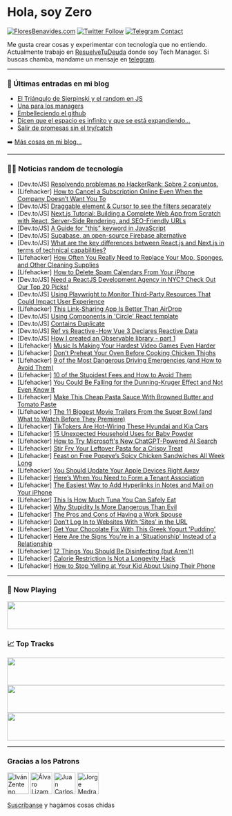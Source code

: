 # Hola, soy Zero

[![FloresBenavides.com](https://img.shields.io/website?down_message=oops&label=MiBlog&style=for-the-badge&up_message=online&url=https%3A%2F%2Ffloresbenavides.com)](https://floresbenavides.com) [![Twitter Follow](https://img.shields.io/twitter/follow/ZeroDragon?color=%231DA1F2&label=Follow&logo=twitter&logoColor=ffffff&style=for-the-badge)](https://twitter.com/zerodragon) [![Telegram Contact](https://img.shields.io/badge/escr%C3%ADbeme-ZeroDragon-%2326A5E4?style=for-the-badge&logo=telegram)](https://t.me/zerodragon)

Me gusta crear cosas y experimentar con tecnología que no entiendo.
Actualmente trabajo en [ResuelveTuDeuda](http://github.com/resuelve) donde soy Tech Manager.
Si buscas chamba, mandame un mensaje en [telegram](https://t.me/zerodragon).

---

### 📕 Últimas entradas en mi blog
<!-- BLOG-POST-LIST:START -->
- [El Triángulo de Sierpinski y el random en JS](https://floresbenavides.com/el-triangulo-de-sierpinski-y-el-random-en-js/)
- [Una para los managers](https://floresbenavides.com/una-para-los-managers/)
- [Embelleciendo el github](https://floresbenavides.com/embelleciendo-el-github/)
- [Dicen que el espacio es infinito y que se está expandiendo…](https://floresbenavides.com/dicen-que-el-espacio-es-infinito-y-que-se-esta-expandiendo/)
- [Salir de promesas sin el try/catch](https://floresbenavides.com/salir-de-promesas-sin-el-try-catch/)
<!-- BLOG-POST-LIST:END -->

➡️ [Más cosas en mi blog...](https://floresbenavides.com)

---

### 👨‍💻 Noticias random de tecnología
<!-- TECH-POSTS:START -->
- [Dev.to/JS] [Resolvendo problemas no HackerRank: Sobre 2 conjuntos.](https://dev.to/altencirsilvajr/resolvendo-problemas-no-hackerrank-sobre-2-conjuntos-33e8)
- [Lifehacker] [How to Cancel a Subscription Online Even When the Company Doesn’t Want You To](https://lifehacker.com/how-to-cancel-a-subscription-online-even-when-the-compa-1850117577)
- [Dev.to/JS] [Draggable element &amp; Cursor to see the filters separately](https://dev.to/amiru_weerathunga/draggable-element-cursor-to-see-the-filters-separately-2fk1)
- [Dev.to/JS] [Next.js Tutorial: Building a Complete Web App from Scratch with React, Server-Side Rendering, and SEO-Friendly URLs](https://dev.to/monu181/nextjs-tutorial-building-a-complete-web-app-from-scratch-with-react-server-side-rendering-and-seo-friendly-urls-3c55)
- [Dev.to/JS] [A Guide for &quot;this&quot; keyword in JavaScript](https://dev.to/brianbogita/a-guide-for-this-keyword-in-javascript-3fo5)
- [Dev.to/JS] [Supabase, an open-source Firebase alternative](https://dev.to/guillaumeduhan/supabase-an-open-source-firebase-alternative-i1l)
- [Dev.to/JS] [What are the key differences between React.js and Next.js in terms of technical capabilities?](https://dev.to/monu181/what-are-the-key-differences-between-reactjs-and-nextjs-in-terms-of-technical-capabilities-3em)
- [Lifehacker] [How Often You Really Need to Replace Your Mop, Sponges, and Other Cleaning Supplies](https://lifehacker.com/how-often-you-really-need-to-replace-your-mop-sponges-1850117996)
- [Lifehacker] [How to Delete Spam Calendars From Your iPhone](https://lifehacker.com/how-to-delete-spam-calendars-from-your-iphone-1849958726)
- [Dev.to/JS] [Need a ReactJS Development Agency in NYC? Check Out Our Top 20 Picks!](https://dev.to/monu181/need-a-reactjs-development-agency-in-nyc-check-out-our-top-20-picks-4fm8)
- [Dev.to/JS] [Using Playwright to Monitor Third-Party Resources That Could Impact User Experience](https://dev.to/checkly/using-playwright-to-monitor-third-party-resources-that-could-impact-user-experience-2lek)
- [Lifehacker] [This Link-Sharing App Is Better Than AirDrop](https://lifehacker.com/this-link-sharing-app-is-better-than-airdrop-1850116921)
- [Dev.to/JS] [Using Components in &#39;Circle&#39; React template](https://dev.to/cold_weather/using-components-in-circle-react-template-3cla)
- [Dev.to/JS] [Contains Duplicate](https://dev.to/lausuarez02/contains-duplicate-2jne)
- [Dev.to/JS] [Ref vs Reactive - How Vue 3 Declares Reactive Data](https://dev.to/diseyi/ref-vs-reactive-how-vue-3-declares-reactive-data-ebf)
- [Dev.to/JS] [How I created an Observable library - part 1](https://dev.to/nugetchar/how-i-created-an-observable-library-part-1-4nmb)
- [Lifehacker] [Music Is Making Your Hardest Video Games Even Harder](https://lifehacker.com/music-is-making-your-hardest-video-games-even-harder-1850115998)
- [Lifehacker] [Don’t Preheat Your Oven Before Cooking Chicken Thighs](https://lifehacker.com/don-t-preheat-your-oven-before-cooking-chicken-thighs-1850115340)
- [Lifehacker] [9 of the Most Dangerous Driving Emergencies &lpar;and How to Avoid Them&rpar;](https://lifehacker.com/9-of-the-most-dangerous-driving-emergencies-and-how-to-1850115196)
- [Lifehacker] [10 of the Stupidest Fees and How to Avoid Them](https://lifehacker.com/10-of-the-biggest-bullshit-fees-and-how-to-avoid-payin-1850114840)
- [Lifehacker] [You Could Be Falling for the Dunning-Kruger Effect and Not Even Know It](https://lifehacker.com/you-could-be-falling-for-the-dunning-kruger-effect-and-1850113520)
- [Lifehacker] [Make This Cheap Pasta Sauce With Browned Butter and Tomato Paste](https://lifehacker.com/make-this-cheap-pasta-sauce-with-browned-butter-and-tom-1850114507)
- [Lifehacker] [The 11 Biggest Movie Trailers From the Super Bowl &lpar;and What to Watch Before They Premiere&rpar;](https://lifehacker.com/the-11-biggest-movie-trailers-from-the-super-bowl-and-1850112794)
- [Lifehacker] [TikTokers Are Hot-Wiring These Hyundai and Kia Cars](https://lifehacker.com/tiktokers-are-hot-wiring-these-hyundai-and-kia-cars-1850113943)
- [Lifehacker] [15 Unexpected Household Uses for Baby Powder](https://lifehacker.com/15-unexpected-household-uses-for-baby-powder-1850113735)
- [Lifehacker] [How to Try Microsoft&#39;s New ChatGPT-Powered AI Search](https://lifehacker.com/how-to-try-microsofts-new-chatgpt-powered-ai-search-1850113463)
- [Lifehacker] [Stir Fry Your Leftover Pasta for a Crispy Treat](https://lifehacker.com/stir-fry-your-leftover-pasta-for-a-crispy-treat-1850113486)
- [Lifehacker] [Feast on Free Popeye’s Spicy Chicken Sandwiches All Week Long](https://lifehacker.com/feast-on-free-popeye-s-spicy-chicken-sandwiches-all-wee-1850113134)
- [Lifehacker] [You Should Update Your Apple Devices Right Away](https://lifehacker.com/you-should-update-your-apple-devices-right-away-1850112825)
- [Lifehacker] [Here’s When You Need to Form a Tenant Association](https://lifehacker.com/here-s-when-you-need-to-form-a-tenant-association-1850112811)
- [Lifehacker] [The Easiest Way to Add Hyperlinks in Notes and Mail on Your iPhone](https://lifehacker.com/the-easiest-way-to-add-hyperlinks-in-notes-and-mail-on-1850111673)
- [Lifehacker] [This Is How Much Tuna You Can Safely Eat](https://lifehacker.com/this-is-how-much-tuna-you-can-safely-eat-1850112388)
- [Lifehacker] [Why Stupidity Is More Dangerous Than Evil](https://lifehacker.com/why-stupidity-is-more-dangerous-than-evil-1850111074)
- [Lifehacker] [The Pros and Cons of Having a Work Spouse](https://lifehacker.com/the-pros-and-cons-of-having-a-work-spouse-1850109997)
- [Lifehacker] [Don’t Log In to Websites With ‘Sites’ in the URL](https://lifehacker.com/don-t-log-in-to-websites-with-sites-in-the-url-1850110238)
- [Lifehacker] [Get Your Chocolate Fix With This Greek Yogurt &#39;Pudding&#39;](https://lifehacker.com/get-your-chocolate-fix-with-this-greek-yogurt-pudding-1850110127)
- [Lifehacker] [Here Are the Signs You&#39;re in a &#39;Situationship&#39; Instead of a Relationship](https://lifehacker.com/here-are-the-signs-youre-in-a-situationship-instead-of-1850109628)
- [Lifehacker] [12 Things You Should Be Disinfecting &lpar;but Aren&#39;t&rpar;](https://lifehacker.com/12-things-you-should-be-disinfecting-but-arent-1850110107)
- [Lifehacker] [Calorie Restriction Is Not a Longevity Hack](https://lifehacker.com/calorie-restriction-is-not-a-longevity-hack-1850110037)
- [Lifehacker] [How to Stop Yelling at Your Kid About Using Their Phone](https://lifehacker.com/how-to-stop-yelling-at-your-kid-about-using-their-phone-1850107302)<!-- TECH-POSTS:END -->

---

### 🎵 Now Playing
<a href="https://spotify-now-playing-dun.vercel.app/now-playing?open"><img src="https://spotify-now-playing-dun.vercel.app/now-playing" width="540" height="64"></a>

### 📈 Top Tracks
<a href="https://spotify-now-playing-dun.vercel.app/top-tracks?i=1&open"><img src="https://spotify-now-playing-dun.vercel.app/top-tracks?i=1" width="540" height="64"></a>
<a href="https://spotify-now-playing-dun.vercel.app/top-tracks?i=2&open"><img src="https://spotify-now-playing-dun.vercel.app/top-tracks?i=2" width="540" height="64"></a>
<a href="https://spotify-now-playing-dun.vercel.app/top-tracks?i=3&open"><img src="https://spotify-now-playing-dun.vercel.app/top-tracks?i=3" width="540" height="64"></a>

---

### Gracias a los Patrons
[<img src="https://avatars.githubusercontent.com/u/243380?v=4" alt="Iván Zenteno" width="50px">](https://github.com/k001) [<img src="https://avatars.githubusercontent.com/u/19955639?v=4" alt="Álvaro Lizama" width="50px">](https://github.com/alvarolizama) [<img src="https://avatars.githubusercontent.com/u/2718753?v=4" alt="Juan Carlos Ruiz" width="50px">](https://github.com/JuanCrg90) [<img src="https://avatars.githubusercontent.com/u/37025?v=4" alt="Jorge Medrano" width="50px">](https://github.com/h1pp1e) 

[Suscríbanse](https://www.patreon.com/zerodragon) y hagámos cosas chidas
